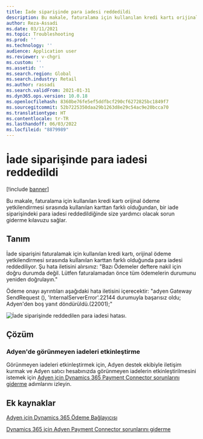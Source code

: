 ```yaml
---
title: İade siparişinde para iadesi reddedildi
description: Bu makale, faturalama için kullanılan kredi kartı orijinal ödeme yetkilendirmesi sırasında kullanılan karttan farklı olduğundan, bir iade siparişindeki para iadesi reddedildiğinde size yardımcı olacak sorun giderme kılavuzu sağlar.
author: Reza-Assadi
ms.date: 03/11/2021
ms.topic: Troubleshooting
ms.prod: ''
ms.technology: ''
audience: Application user
ms.reviewer: v-chgri
ms.custom: ''
ms.assetid: ''
ms.search.region: Global
ms.search.industry: Retail
ms.author: rassadi
ms.search.validFrom: 2021-01-31
ms.dyn365.ops.version: 10.0.18
ms.openlocfilehash: 8360be76fe5ef5ddfbcf290cf6272825bc1849f7
ms.sourcegitcommit: 52b7225350daa29b1263d8e29c54ac9e20bcca70
ms.translationtype: HT
ms.contentlocale: tr-TR
ms.lasthandoff: 06/03/2022
ms.locfileid: "8879989"
---
```

# <a name="refund-on-a-return-order-is-declined"></a>İade siparişinde para iadesi reddedildi

[!include [banner](../../includes/banner.md)]

Bu makale, faturalama için kullanılan kredi kartı orijinal ödeme yetkilendirmesi sırasında kullanılan karttan farklı olduğundan, bir iade siparişindeki para iadesi reddedildiğinde size yardımcı olacak sorun giderme kılavuzu sağlar.

## <a name="description"></a>Tanım

İade siparişini faturalamak için kullanılan kredi kartı, orijinal ödeme yetkilendirmesi sırasında kullanılan karttan farklı olduğunda para iadesi reddediliyor. Şu hata iletisini alırsınız: "Bazı Ödemeler deftere nakil için doğru durumda değil. Lütfen faturalamadan önce tüm ödemelerin durumunu yeniden doğrulayın."

Ödeme onayı ayrıntıları aşağıdaki hata iletisini içerecektir: "adyen Gateway SendRequest (), 'InternalServerError'.22144 durumuyla başarısız oldu; Adyen'den boş yanıt döndürüldü.(22001);"

![İade siparişinde reddedilen para iadesi hatası.](media/refund-order-decline.jpg)

## <a name="resolution"></a>Çözüm

### <a name="enable-blind-returns-in-adyen"></a>Adyen'de görünmeyen iadeleri etkinleştirme

Görünmeyen iadeleri etkinleştirmek için, Adyen destek ekibiyle iletişim kurmak ve Adyen satıcı hesabınızda görünmeyen iadelerin etkinleştirilmesini istemek için [Adyen için Dynamics 365 Payment Connector sorunlarını giderme](adyen-support.md) adımlarını izleyin.

## <a name="additional-resources"></a>Ek kaynaklar

[Adyen için Dynamics 365 Ödeme Bağlayıcısı](../dev-itpro/adyen-connector.md)

[Dynamics 365 için Adyen Payment Connector sorunlarını giderme](https://docs.adyen.com/plugins/microsoft-dynamics)
